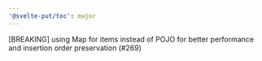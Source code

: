 ```yaml
---
'@svelte-put/toc': major
---
```


[BREAKING] using Map for items instead of POJO for better performance and insertion order preservation (#269)
